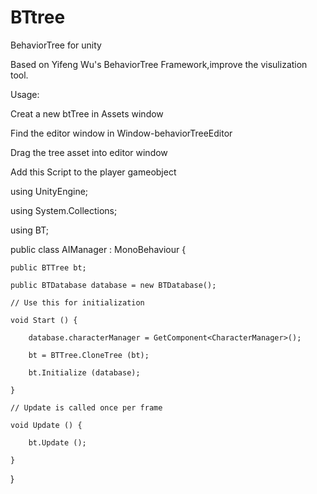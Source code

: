 # BTtree
BehaviorTree for unity

Based on Yifeng Wu's BehaviorTree Framework,improve the visulization tool.

Usage:

Creat a new btTree in Assets window

Find the editor window in Window-behaviorTreeEditor

Drag the tree asset into editor window

Add this Script to the player gameobject

using UnityEngine;

using System.Collections;

using BT;

public class AIManager : MonoBehaviour {

	public BTTree bt;
	
	public BTDatabase database = new BTDatabase();
	
	// Use this for initialization
	
	void Start () {
	
		database.characterManager = GetComponent<CharacterManager>();
		
		bt = BTTree.CloneTree (bt);
		
		bt.Initialize (database);
		
	}
	
	// Update is called once per frame
	
	void Update () {
	
		bt.Update ();
		
	}

}
